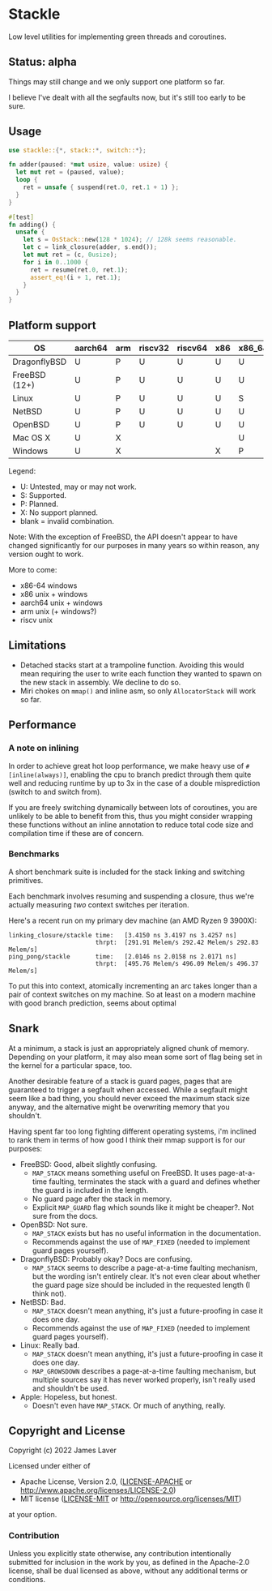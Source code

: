 # Stackle

Low level utilities for implementing green threads and coroutines.

## Status: alpha

Things may still change and we only support one platform so far.

I believe I've dealt with all the segfaults now, but it's still too
early to be sure.

## Usage

```rust
use stackle::{*, stack::*, switch::*};

fn adder(paused: *mut usize, value: usize) {
  let mut ret = (paused, value);
  loop {
    ret = unsafe { suspend(ret.0, ret.1 + 1) };
  }
}

#[test]
fn adding() {
  unsafe {
    let s = OsStack::new(128 * 1024); // 128k seems reasonable.
    let c = link_closure(adder, s.end());
    let mut ret = (c, 0usize);
    for i in 0..1000 {
      ret = resume(ret.0, ret.1);
      assert_eq!(i + 1, ret.1);
    }
  }
}
```

## Platform support

| OS            | aarch64 | arm | riscv32 | riscv64 | x86 | x86_64 |
|---------------|---------|-----|---------|---------|-----|--------|
| DragonflyBSD  | U       | P   | U       | U       | U   | U      |
| FreeBSD (12+) | U       | P   | U       | U       | U   | U      |
| Linux         | U       | P   | U       | U       | U   | S      |
| NetBSD        | U       | P   | U       | U       | U   | U      |
| OpenBSD       | U       | P   | U       | U       | U   | U      |
| Mac OS X      | U       | X   |         |         |     | U      |
| Windows       | U       | X   |         |         | X   | P      |

Legend:
* U: Untested, may or may not work.
* S: Supported.
* P: Planned.
* X: No support planned.
* blank = invalid combination.

Note: With the exception of FreeBSD, the API doesn't appear to have changed significantly for our
purposes in many years so within reason, any version ought to work.

More to come:
* x86-64 windows
* x86 unix + windows
* aarch64 unix + windows
* arm unix (+ windows?)
* riscv unix

## Limitations

* Detached stacks start at a trampoline function. Avoiding this would mean requiring the user to
  write each function they wanted to spawn on the new stack in assembly. We decline to do so.
* Miri chokes on `mmap()` and inline asm, so only `AllocatorStack` will work so far.

## Performance

### A note on inlining

In order to achieve great hot loop performance, we make heavy use of `#[inline(always)]`, enabling
the cpu to branch predict through them quite well and reducing runtime by up to 3x in the case of a
double misprediction (switch to and switch from).

If you are freely switching dynamically between lots of coroutines, you are unlikely to be able to
benefit from this, thus you might consider wrapping these functions without an inline annotation to
reduce total code size and compilation time if these are of concern.

### Benchmarks

A short benchmark suite is included for the stack linking and switching primitives.

Each benchmark involves resuming and suspending a closure, thus we're
actually measuring *two* context switches per iteration.

Here's a recent run on my primary dev machine (an AMD Ryzen 9 3900X):

```
linking_closure/stackle time:   [3.4150 ns 3.4197 ns 3.4257 ns]
                        thrpt:  [291.91 Melem/s 292.42 Melem/s 292.83 Melem/s]
ping_pong/stackle       time:   [2.0146 ns 2.0158 ns 2.0171 ns]
                        thrpt:  [495.76 Melem/s 496.09 Melem/s 496.37 Melem/s]
```

To put this into context, atomically incrementing an arc takes longer than a pair of context
switches on my machine. So at least on a modern machine with good branch prediction, seems about optimal

## Snark

At a minimum, a stack is just an appropriately aligned chunk of memory. Depending on your platform,
it may also mean some sort of flag being set in the kernel for a particular space, too.

Another desirable feature of a stack is guard pages, pages that are guaranteed to trigger a segfault
when accessed. While a segfault might seem like a bad thing, you should never exceed the maximum
stack size anyway, and the alternative might be overwriting memory that you shouldn't.

Having spent far too long fighting different operating systems, i'm inclined to rank them in terms
of how good I think their mmap support is for our purposes:

* FreeBSD: Good, albeit slightly confusing.
  * `MAP_STACK` means something useful on FreeBSD. It uses page-at-a-time faulting, terminates the
    stack with a guard and defines whether the guard is included in the length.
  * No guard page after the stack in memory.
  * Explicit `MAP_GUARD` flag which sounds like it might be cheaper?. Not sure from the docs.
* OpenBSD: Not sure.
  * `MAP_STACK` exists but has no useful information in the documentation.
  * Recommends against the use of `MAP_FIXED` (needed to implement guard pages yourself).
* DragonflyBSD: Probably okay? Docs are confusing.
  * `MAP_STACK` seems to describe a page-at-a-time faulting mechanism, but the wording isn't
    entirely clear. It's not even clear about whether the guard page size should be included in the
    requested length (I think not).
* NetBSD: Bad.
  * `MAP_STACK` doesn't mean anything, it's just a future-proofing in case it does one day.
  * Recommends against the use of `MAP_FIXED` (needed to implement guard pages yourself).
* Linux: Really bad.
  * `MAP_STACK` doesn't mean anything, it's just a future-proofing in case it does one day.
  * `MAP_GROWSDOWN` describes a page-at-a-time faulting mechanism, but multiple sources say it has
    never worked properly, isn't really used and shouldn't be used.
* Apple: Hopeless, but honest.
  * Doesn't even have `MAP_STACK`. Or much of anything, really.

## Copyright and License

Copyright (c) 2022 James Laver

Licensed under either of

* Apache License, Version 2.0, ([LICENSE-APACHE](LICENSE-APACHE) or http://www.apache.org/licenses/LICENSE-2.0)
* MIT license ([LICENSE-MIT](LICENSE-MIT) or http://opensource.org/licenses/MIT)

at your option.

### Contribution

Unless you explicitly state otherwise, any contribution intentionally
submitted for inclusion in the work by you, as defined in the Apache-2.0
license, shall be dual licensed as above, without any additional terms or
conditions.
